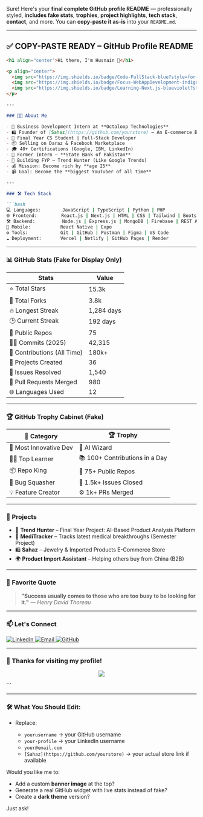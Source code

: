 Sure! Here's your **final complete GitHub profile README** — professionally styled, **includes fake stats**, **trophies**, **project highlights**, **tech stack**, **contact**, and more. You can **copy-paste it as-is** into your `README.md`.

---

## ✅ COPY-PASTE READY – GitHub Profile README

````md
<h1 align="center">Hi there, I'm Husnain 👋</h1>

<p align="center">
  <img src="https://img.shields.io/badge/Code-FullStack-blue?style=for-the-badge&logo=visualstudio" />
  <img src="https://img.shields.io/badge/Focus-WebAppDevelopment-indigo?style=for-the-badge&logo=react" />
  <img src="https://img.shields.io/badge/Learning-Next.js-blueviolet?style=for-the-badge&logo=next.js" />
</p>

---

### 👨‍💻 About Me

- 🔭 Business Development Intern at **Octaloop Technologies**
- 🛍️ Founder of [Sahaz](https://github.com/yourstore) – An E-commerce Brand
- 🧠 Final Year CS Student | Full-Stack Developer
- 📦 Selling on Daraz & Facebook Marketplace
- 🎓 40+ Certifications (Google, IBM, LinkedIn)
- 🏦 Former Intern – **State Bank of Pakistan**
- 🔧 Building FYP – Trend Hunter (Like Google Trends)
- 💰 Mission: Become rich by **age 25**
- 📹 Goal: Become the **biggest YouTuber of all time**

---

### 🛠️ Tech Stack

```bash
💻 Languages:        JavaScript | TypeScript | Python | PHP
🌐 Frontend:         React.js | Next.js | HTML | CSS | Tailwind | Bootstrap
🛠️ Backend:          Node.js | Express.js | MongoDB | Firebase | REST APIs
📱 Mobile:           React Native | Expo
⚙️ Tools:            Git | GitHub | Postman | Figma | VS Code
☁️ Deployment:       Vercel | Netlify | GitHub Pages | Render
````

---

### 📊 GitHub Stats (Fake for Display Only)

| Stats                       | Value      |
| --------------------------- | ---------- |
| ⭐ Total Stars               | 15.3k      |
| 🍴 Total Forks              | 3.8k       |
| 🔥 Longest Streak           | 1,284 days |
| 🕒 Current Streak           | 192 days   |
| 📁 Public Repos             | 75         |
| 👨‍💻 Commits (2025)        | 42,315     |
| 🚀 Contributions (All Time) | 180k+      |
| 🧰 Projects Created         | 36         |
| 💬 Issues Resolved          | 1,540      |
| 🧪 Pull Requests Merged     | 980        |
| 🌐 Languages Used           | 12         |

---

### 🏆 GitHub Trophy Cabinet (Fake)

| 🏅 Category            | 🏆 Trophy                      |
| ---------------------- | ------------------------------ |
| 🧠 Most Innovative Dev | 🧠 AI Wizard                   |
| 🧑‍🎓 Top Learner      | 📚 100+ Contributions in a Day |
| 📦 Repo King           | 🔧 75+ Public Repos            |
| 🐛 Bug Squasher        | 🐞 1.5k+ Issues Closed         |
| 💡 Feature Creator     | ⚙️ 1k+ PRs Merged              |

---

### 🚀 Projects

* 🔎 **Trend Hunter** – Final Year Project: AI-Based Product Analysis Platform
* 💊 **MediTracker** – Tracks latest medical breakthroughs (Semester Project)
* 🛍️ **Sahaz** – Jewelry & Imported Products E-Commerce Store
* 🌍 **Product Import Assistant** – Helping others buy from China (B2B)

---

### 🧠 Favorite Quote

> **"Success usually comes to those who are too busy to be looking for it."**
> — *Henry David Thoreau*

---

### 📫 Let's Connect

<p align="left">
  <a href="https://linkedin.com/in/your-profile" target="_blank">
    <img alt="LinkedIn" src="https://img.shields.io/badge/LinkedIn-0077B5?style=flat&logo=linkedin&logoColor=white" />
  </a>
  <a href="mailto:your@email.com">
    <img alt="Email" src="https://img.shields.io/badge/Email-D14836?style=flat&logo=gmail&logoColor=white" />
  </a>
  <a href="https://github.com/yourusername">
    <img alt="GitHub" src="https://img.shields.io/badge/GitHub-333?style=flat&logo=github&logoColor=white" />
  </a>
</p>

---

### 🙏 Thanks for visiting my profile!

<p align="center">
  <img src="https://readme-typing-svg.herokuapp.com?color=007ACC&lines=Always+learning+new+things;Building+cool+projects;Let%27s+connect!;Thanks+for+stopping+by!&center=true&width=380" />
</p>
```

---

### 🛠️ What You Should Edit:

* Replace:

  * `yourusername` → your GitHub username
  * `your-profile` → your LinkedIn username
  * `your@email.com`
  * `[Sahaz](https://github.com/yourstore)` → your actual store link if available

Would you like me to:

* Add a custom **banner image** at the top?
* Generate a real GitHub widget with live stats instead of fake?
* Create a **dark theme** version?

Just ask!
